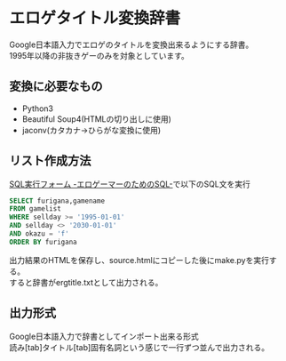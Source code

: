 # エロゲタイトル変換辞書  
Google日本語入力でエロゲのタイトルを変換出来るようにする辞書。  
1995年以降の非抜きゲーのみを対象としています。  
## 変換に必要なもの

- Python3
- Beautiful Soup4(HTMLの切り出しに使用)
- jaconv(カタカナ→ひらがな変換に使用)
## リスト作成方法  
[SQL実行フォーム -エロゲーマーのためのSQL-](https://goo.gl/WBuoeB)で以下のSQL文を実行  
```SQL  
SELECT furigana,gamename 
FROM gamelist  
WHERE sellday >= '1995-01-01'  
AND sellday <> '2030-01-01'  
AND okazu = 'f'  
ORDER BY furigana  
```  
出力結果のHTMLを保存し、source.htmlにコピーした後にmake.pyを実行する。  
すると辞書がergtitle.txtとして出力される。  
## 出力形式  
Google日本語入力で辞書としてインポート出来る形式  
読み[tab]タイトル[tab]固有名詞という感じで一行ずつ並んで出力される。  